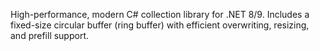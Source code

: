 High-performance, modern C# collection library for .NET 8/9. Includes a fixed-size circular buffer (ring buffer) with efficient overwriting, resizing, and prefill support.
